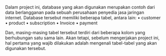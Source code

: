 Dalam project ini, database yang akan digunakan merupakan contoh dari data berlangganan pada sebuah perusahaan penyedia jasa jaringan internet. Database tersebut memiliki beberapa tabel, antara lain:
• customer
• product
• subscription
• Invoice
• payment

Dan, masing-masing tabel tersebut terdiri dari beberapa kolom yang berhubungan satu sama lain. Akan tetapi, sebelum mengerjakan project ini, hal pertama yang wajib dilakukan adalah mengenali tabel-tabel yang akan digunakan tersebut.
